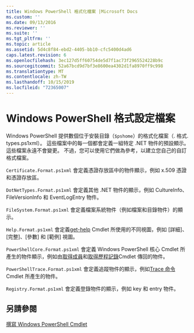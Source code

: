 ```yaml
---
title: Windows PowerShell 格式化檔案 |Microsoft Docs
ms.custom: ''
ms.date: 09/13/2016
ms.reviewer: ''
ms.suite: ''
ms.tgt_pltfrm: ''
ms.topic: article
ms.assetid: 5d4c8f84-ebd2-4405-bb10-cfc5400d4ad6
caps.latest.revision: 6
ms.openlocfilehash: 3ec127d5ff60754de5d7f1ac73f2965524228b9c
ms.sourcegitcommit: 52a67bcd9d7bf3e8600ea4302d1fa8970ff9c998
ms.translationtype: MT
ms.contentlocale: zh-TW
ms.lasthandoff: 10/15/2019
ms.locfileid: "72365007"
---
```

# <a name="windows-powershell-formatting-files"></a>Windows PowerShell 格式設定檔案

Windows PowerShell 提供數個位于安裝目錄（`$pshome`）的格式化檔案（. 格式. types.ps1xml）。 這些檔案中的每一個都會定義一組特定 .NET 物件的預設顯示。 這些檔案永遠不會變更。 不過，您可以使用它們做為參考，以建立您自己的自訂格式檔案。

`Certificate.Format.ps1xml` 會定義憑證存放區中的物件顯示，例如 x.509 憑證和憑證存放區。

`DotNetTypes.Format.ps1xml` 會定義其他 .NET 物件的顯示，例如 CultureInfo、FileVersionInfo 和 EventLogEntry 物件。

`FileSystem.Format.ps1xml` 會定義檔案系統物件（例如檔案和目錄物件）的顯示。

`Help.Format.ps1xml` 會定義[get-help](/powershell/module/Microsoft.PowerShell.Core/Get-Help) Cmdlet 所使用的不同視圖，例如 [詳細]、[完整]、[參數] 和 [範例] 視圖。

`PowerShellCore.Format.ps1xml` 會定義 Windows PowerShell 核心 Cmdlet 所產生的物件顯示，例如由[取得成員](/powershell/module/Microsoft.PowerShell.Utility/Get-Member)和[取得歷程記錄](/powershell/module/Microsoft.PowerShell.Core/Get-History)Cmdlet 傳回的物件。

`PowerShellTrace.Format.ps1xml` 會定義追蹤物件的顯示，例如[Trace 命令](/powershell/module/Microsoft.PowerShell.Utility/Trace-Command)Cmdlet 所產生的物件。

`Registry.Format.ps1xml` 會定義登錄物件的顯示，例如 key 和 entry 物件。

## <a name="see-also"></a>另請參閱

[撰寫 Windows PowerShell Cmdlet](../cmdlet/writing-a-windows-powershell-cmdlet.md)
